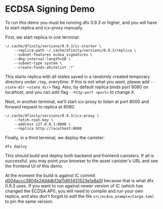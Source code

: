 # ECDSA Signing Demo

To run this demo you must be running dfx 0.9.3 or higher, and you will have to start replica and icx-proxy manually.

First, we start replica in one terminal:

```
~/.cache/dfinity/versions/0.9.3/ic-starter \
    --replica-path ~/.cache/dfinity/versions/0.9.3/replica \
    --subnet-features ecdsa_signatures \
    --dkg-interval-length=20 \
    --subnet-type system \
    --create-funds-whitelist '*'
```

This starts replica with all states saved in a randomly created temporary directory under `/tmp`, *everytime*.
If this is not what you want, please add `--state-dir <state_dir>` flag.
Also, by default replica binds port 8080 on localhost, and you can add flag `--http-port <port>` to change it.

Next, in another terminal, we'll start icx-proxy to listen at port 8000 and forward request to replica at 8080.

```
~/.cache/dfinity/versions/0.9.3/icx-proxy \
    --fetch-root-key \
    --address 127.0.0.1:8000 \
    --replica http://localhost:8080
```

Finally, in a third terminal, we deploy the canister:

```
dfx deploy
```

This should build and deploy both backend and frontend canisters.
If all is successful, you may point your browser to the asset canister's URL and see the frontend UI of this demo.

At the moment the build is against IC commit [d004accc3904e24dddb13a11d93451523e1a8a5f](https://github.com/dfinity/ic/commit/d004accc3904e24dddb13a11d93451523e1a8a5f) because that is what dfx 0.9.3 uses.
If you want to run against newer version of IC (which has changed the ECDSA API), you will need to compile and run your own replica, and also don't forgot to edit the file `src/ecdsa_example/Cargo.toml` to pin the same version.
